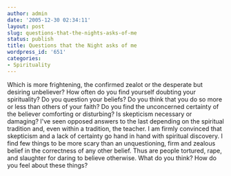 ```yaml
---
author: admin
date: '2005-12-30 02:34:11'
layout: post
slug: questions-that-the-nights-asks-of-me
status: publish
title: Questions that the Night asks of me
wordpress_id: '651'
categories:
- Spirituality
---
```


Which is more frightening, the confirmed zealot or the desperate but
desiring unbeliever? How often do you find yourself doubting your
spirituality? Do you question your beliefs? Do you think that you do so
more or less than others of your faith? Do you find the unconcerned
certainty of the believer comforting or disturbing? Is skepticism
necessary or damaging? I've seen opposed answers to the last depending
on the spiritual tradition and, even within a tradition, the teacher. I
am firmly convinced that skepticism and a lack of certainty go hand in
hand with spiritual discovery. I find few things to be more scary than
an unquestioning, firm and zealous belief in the correctness of any
other belief. Thus are people tortured, rape, and slaughter for daring
to believe otherwise. What do you think? How do you feel about these
things?
